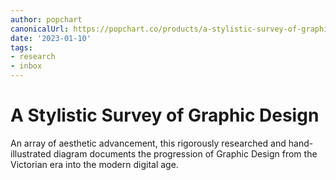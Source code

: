 ```yaml
---
author: popchart
canonicalUrl: https://popchart.co/products/a-stylistic-survey-of-graphic-design
date: '2023-01-10'
tags:
- research
- inbox
---
```


# A Stylistic Survey of Graphic Design

An array of aesthetic advancement, this rigorously researched and hand-illustrated diagram documents the progression of Graphic Design from the Victorian era into the modern digital age.